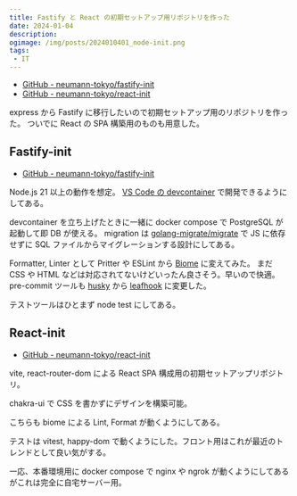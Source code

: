 ```yaml
---
title: Fastify と React の初期セットアップ用リポジトリを作った
date: 2024-01-04
description:
ogimage: /img/posts/2024010401_node-init.png
tags:
 - IT
---
```


* [GitHub - neumann-tokyo/fastify-init](https://github.com/neumann-tokyo/fastify-init)
* [GitHub - neumann-tokyo/react-init](https://github.com/neumann-tokyo/react-init)

express から Fastify に移行したいので初期セットアップ用のリポジトリを作った。
ついでに React の SPA 構築用のものも用意した。

## Fastify-init

* [GitHub - neumann-tokyo/fastify-init](https://github.com/neumann-tokyo/fastify-init)

Node.js 21 以上の動作を想定。 [VS Code の devcontainer](https://code.visualstudio.com/docs/devcontainers/containers) で開発できるようにしてある。

devcontainer を立ち上げたときに一緒に docker compose で PostgreSQL が起動して即 DB が使える。 migration は [golang-migrate/migrate](https://github.com/golang-migrate/migrate) で JS に依存せずに SQL ファイルからマイグレーションする設計にしてある。

Formatter, Linter として Pritter や ESLint から [Biome](https://biomejs.dev) に変えてみた。
まだ CSS や HTML などは対応されてないけどいったん良さそう。早いので快適。
pre-commit ツールも [husky](https://typicode.github.io/husky/) から [leafhook](https://github.com/evilmartians/lefthook) に変更した。

テストツールはひとまず node test にしてある。

## React-init

* [GitHub - neumann-tokyo/react-init](https://github.com/neumann-tokyo/react-init)

vite, react-router-dom による React SPA 構成用の初期セットアップリポジトリ。

chakra-ui で CSS を書かずにデザインを構築可能。

こちらも biome による Lint, Format が動くようにしてある。

テストは vitest, happy-dom で動くようにした。フロント用はこれが最近のトレンドとして良い気がする。

一応、本番環境用に docker compose で nginx や ngrok が動くようにしてあるがこれは完全に自宅サーバー用。
